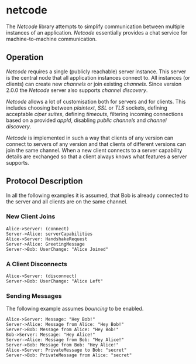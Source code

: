 # netcode
The _Netcode_ library attempts to simplify communication between multiple instances of an application.
_Netcode_ essentially provides a chat service for machine-to-machine communication.

## Operation
_Netcode_ requires a single (publicly reachable) server instance. This server is the
central node that all application instances connect to. All instances (or clients) can create new
_channels_ or join existing _channels_. Since version 2.0.0 the _Netcode_ server also supports
_channel discovery_.

_Netcode_ allows a lot of customisation both for servers and for clients. This includes choosing between
_plaintext_, _SSL_ or _TLS_ sockets, defining acceptable _ciper suites_, defining _timeouts_, filtering
incoming connections based on a provided _appId_, disabling _public channels_ and _channel discovery_.

_Netcode_ is implemented in such a way that clients of any version can connect to servers of any version
and that clients of different versions can join the same channel. When a new client connects to a server
capability details are exchanged so that a client always knows what features a server supports.

## Protocol Description
In all the following examples it is assumed, that Bob is already connected to the server and all clients are on the same channel.
### New Client Joins
```plantuml
Alice->Server: (connect)
Server->Alice: serverCapabilities
Alice->Server: HandshakeRequest
Server->Alice: GreetingMessage
Server->Bob: UserChange: "Alice Joined"
```
### A Client Disconnects
```plantuml
Alice->Server: (disconnect)
Server->Bob: UserChange: "Alice Left"
```
### Sending Messages
The following example assumes _bouncing_ to be enabled.
```plantuml
Alice->Server: Message: "Hey Bob!"
Server->Alice: Message from Alice: "Hey Bob!"
Server->Bob: Message from Alice: "Hey Bob!"
Bob->Server: Message: "Hey Alice!"
Server->Alice: Message from Bob: "Hey Alice!"
Server->Bob: Message from Bob: "Hey Alice!"
Alice->Server: PrivateMessage to Bob: "secret"
Server->Bob: PrivateMessage from Alice: "secret"
```